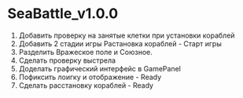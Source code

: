 # SeaBattle_v1.0.0

1. Добавить проверку на занятые клетки при установки кораблей
2. Добавить 2 стадии игры Растановка кораблей - Старт игры
3. Разделить Вражеское поле и Союзное.
4. Сделать проверку выстрела
5. Доделать графический интерфейс в GamePanel
6. Пофиксить лоигку и отображение - Ready
7. Сделать расстановку кораблей - Ready

